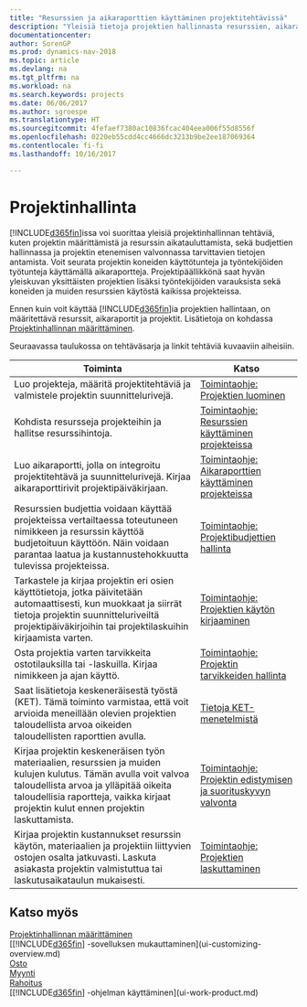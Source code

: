 ```yaml
---
title: "Resurssien ja aikaraporttien käyttäminen projektitehtävissä"
description: "Yleisiä tietoja projektien hallinnasta resurssien, aikaraporttien ja projektitöiden avulla."
documentationcenter: 
author: SorenGP
ms.prod: dynamics-nav-2018
ms.topic: article
ms.devlang: na
ms.tgt_pltfrm: na
ms.workload: na
ms.search.keywords: projects
ms.date: 06/06/2017
ms.author: sgroespe
ms.translationtype: HT
ms.sourcegitcommit: 4fefaef7380ac10836fcac404eea006f55d8556f
ms.openlocfilehash: 0220eb55cdd4cc4666dc3213b9be2ee187069364
ms.contentlocale: fi-fi
ms.lasthandoff: 10/16/2017

---
```

# <a name="project-management"></a>Projektinhallinta
[!INCLUDE[d365fin](includes/d365fin_md.md)]issa voi suorittaa yleisiä projektinhallinnan tehtäviä, kuten projektin määrittämistä ja resurssin aikatauluttamista, sekä budjettien hallinnassa ja projektin etenemisen valvonnassa tarvittavien tietojen antamista. Voit seurata projektin koneiden käyttötunteja ja työntekijöiden työtunteja käyttämällä aikaraportteja. Projektipäällikkönä saat hyvän yleiskuvan yksittäisten projektien lisäksi työntekijöiden varauksista sekä koneiden ja muiden resurssien käytöstä kaikissa projekteissa.

Ennen kuin voit käyttää [!INCLUDE[d365fin](includes/d365fin_md.md)]ia projektien hallintaan, on määritettävä resurssit, aikaraportit ja projektit. Lisätietoja on kohdassa [Projektinhallinnan määrittäminen](projects-setup-projects.md).  

Seuraavassa taulukossa on tehtäväsarja ja linkit tehtäviä kuvaaviin aiheisiin.

| Toiminta | Katso |
| --- | --- |
| Luo projekteja, määritä projektitehtäviä ja valmistele projektin suunnittelurivejä. |[Toimintaohje: Projektien luominen](projects-how-create-jobs.md) |
| Kohdista resursseja projekteihin ja hallitse resurssihintoja. |[Toimintaohje: Resurssien käyttäminen projekteissa](projects-how-use-resources.md) |
| Luo aikaraportti, jolla on integroitu projektitehtävä ja suunnittelurivejä. Kirjaa aikaraporttirivit projektipäiväkirjaan. |[Toimintaohje: Aikaraporttien käyttäminen projekteissa](projects-how-use-time-sheets.md) |
| Resurssien budjettia voidaan käyttää projekteissa vertailtaessa toteutuneen nimikkeen ja resurssin käyttöä budjetoituun käyttöön. Näin voidaan parantaa laatua ja kustannustehokkuutta tulevissa projekteissa. |[Toimintaohje: Projektibudjettien hallinta](projects-how-manage-budgets.md) |
| Tarkastele ja kirjaa projektin eri osien käyttötietoja, jotka päivitetään automaattisesti, kun muokkaat ja siirrät tietoja projektin suunnitteluriveiltä projektipäiväkirjoihin tai projektilaskuihin kirjaamista varten. |[Toimintaohje: Projektien käytön kirjaaminen](projects-how-record-job-usage.md) |
| Osta projektia varten tarvikkeita ostotilauksilla tai -laskuilla. Kirjaa nimikkeen ja ajan käyttö. |[Toimintaohje: Projektin tarvikkeiden hallinta](projects-how-manage-project-supplies.md) |
| Saat lisätietoja keskeneräisestä työstä (KET). Tämä toiminto varmistaa, että voit arvioida meneillään olevien projektien taloudellista arvoa oikeiden taloudellisten raporttien avulla. |[Tietoja KET-menetelmistä](projects-understanding-wip.md) |
| Kirjaa projektin keskeneräisen työn materiaalien, resurssien ja muiden kulujen kulutus. Tämän avulla voit valvoa taloudellista arvoa ja ylläpitää oikeita taloudellisia raportteja, vaikka kirjaat projektin kulut ennen projektin laskuttamista. |[Toimintaohje: Projektin edistymisen ja suorituskyvyn valvonta](projects-how-monitor-progress-performance.md) |
| Kirjaa projektin kustannukset resurssin käytön, materiaalien ja projektiin liittyvien ostojen osalta jatkuvasti. Laskuta asiakasta projektin valmistuttua tai laskutusaikataulun mukaisesti. |[Toimintaohje: Projektien laskuttaminen](projects-how-invoice-jobs.md) |

## <a name="see-also"></a>Katso myös
[Projektinhallinnan määrittäminen](projects-setup-projects.md)  
[[!INCLUDE[d365fin](includes/d365fin_md.md)] -sovelluksen mukauttaminen](ui-customizing-overview.md)      
[Osto](purchasing-manage-purchasing.md)         
[Myynti](sales-manage-sales.md)    
[Rahoitus](finance.md)  
[[!INCLUDE[d365fin](includes/d365fin_md.md)] -ohjelman käyttäminen](ui-work-product.md)  

